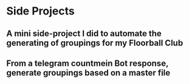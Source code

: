 # Side Projects

## A mini side-project I did to automate the generating of groupings for my Floorball Club
## From a telegram countmein Bot response, generate groupings based on a master file
